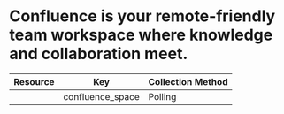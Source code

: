# Confluence is your remote-friendly team workspace where knowledge and collaboration meet.

| Resource | Key | Collection Method |
| --- | --- | --- |
|  | confluence_space | Polling |


